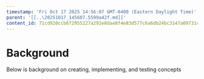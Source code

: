 ```yaml
---
timestamp: 'Fri Oct 17 2025 14:56:07 GMT-0400 (Eastern Daylight Time)'
parent: '[[..\20251017_145607.5599a42f.md]]'
content_id: 71cd920ccb6f2955227a292e8dae8f4e83d577c6a6db24bc3147a09731c0b02d
---
```


# Background

Below is background on creating, implementing, and testing concepts
